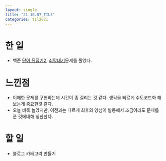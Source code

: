 ```yaml
---
layout: single
title: "21.10.07_TIL3"
categories: til2021
---
```


# 한 일
* 백준 [단어 뒤집기2](https://www.acmicpc.net/problem/17413), [쇠막대기](https://www.acmicpc.net/problem/10799)문제를 풀었다.


# 느낀점
* 이해한 문제를 구현하는데 시간이 좀 걸리는 것 같다. 생각을 빠르게 수도코드화 해보는게 중요한것 같다.
* 오늘 비록 놀았지만, 이전과는 다르게 최후의 양심이 발동해서 조금이라도 문제를 푼 것에대해 칭찬한다.


# 할 일
* 블로그 카테고리 만들기
